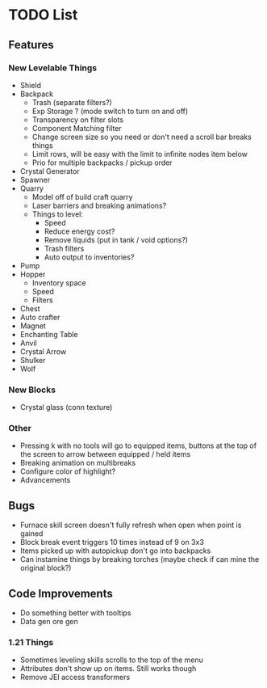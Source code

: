 # TODO List
## Features
### New Levelable Things
- Shield
- Backpack
  - Trash (separate filters?)
  - Exp Storage ? (mode switch to turn on and off)
  - Transparency on filter slots
  - Component Matching filter
  - Change screen size so you need or don't need a scroll bar breaks things
  - Limit rows, will be easy with the limit to infinite nodes item below
  - Prio for multiple backpacks / pickup order
- Crystal Generator
- Spawner
- Quarry
  - Model off of build craft quarry
  - Laser barriers and breaking animations?
  - Things to level:
    - Speed
    - Reduce energy cost?
    - Remove liquids (put in tank / void options?)
    - Trash filters
    - Auto output to inventories?
- Pump
- Hopper
  - Inventory space
  - Speed
  - Filters
- Chest
- Auto crafter
- Magnet
- Enchanting Table
- Anvil
- Crystal Arrow
- Shulker
- Wolf

### New Blocks
- Crystal glass (conn texture)

### Other
- Pressing k with no tools will go to equipped items, buttons at the top of the screen to arrow between equipped / held items
- Breaking animation on multibreaks
- Configure color of highlight?
- Advancements

## Bugs
- Furnace skill screen doesn't fully refresh when open when point is gained
- Block break event triggers 10 times instead of 9 on 3x3
- Items picked up with autopickup don't go into backpacks
- Can instamine things by breaking torches (maybe check if can mine the original block?)

## Code Improvements
- Do something better with tooltips
- Data gen ore gen

### 1.21 Things
- Sometimes leveling skills scrolls to the top of the menu
- Attributes don't show up on items. Still works though
- Remove JEI access transformers